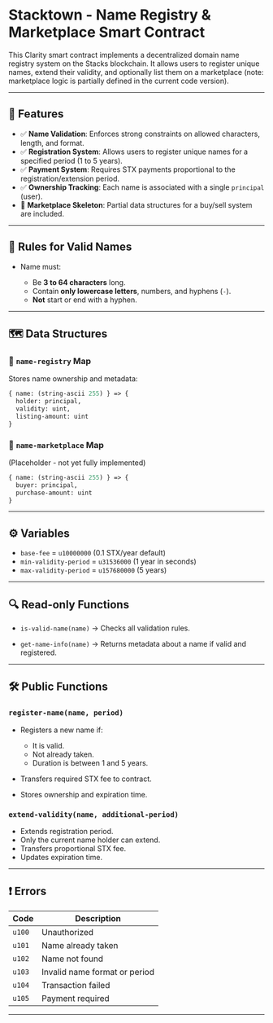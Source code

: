 
# Stacktown - Name Registry & Marketplace Smart Contract

This Clarity smart contract implements a decentralized domain name registry system on the Stacks blockchain. It allows users to register unique names, extend their validity, and optionally list them on a marketplace (note: marketplace logic is partially defined in the current code version).

---

## 🧠 Features

* ✅ **Name Validation**: Enforces strong constraints on allowed characters, length, and format.
* ✅ **Registration System**: Allows users to register unique names for a specified period (1 to 5 years).
* ✅ **Payment System**: Requires STX payments proportional to the registration/extension period.
* ✅ **Ownership Tracking**: Each name is associated with a single `principal` (user).
* 🚧 **Marketplace Skeleton**: Partial data structures for a buy/sell system are included.

---

## 📐 Rules for Valid Names

* Name must:

  * Be **3 to 64 characters** long.
  * Contain **only lowercase letters**, numbers, and hyphens (`-`).
  * **Not** start or end with a hyphen.

---

## 🗺️ Data Structures

### 🔐 `name-registry` Map

Stores name ownership and metadata:

```clojure
{ name: (string-ascii 255) } => {
  holder: principal,
  validity: uint,
  listing-amount: uint
}
```

### 🏪 `name-marketplace` Map

(Placeholder - not yet fully implemented)

```clojure
{ name: (string-ascii 255) } => {
  buyer: principal,
  purchase-amount: uint
}
```

---

## ⚙️ Variables

* `base-fee` = `u10000000` (0.1 STX/year default)
* `min-validity-period` = `u31536000` (1 year in seconds)
* `max-validity-period` = `u157680000` (5 years)

---

## 🔍 Read-only Functions

* `is-valid-name(name)`
  → Checks all validation rules.

* `get-name-info(name)`
  → Returns metadata about a name if valid and registered.

---

## 🛠️ Public Functions

### `register-name(name, period)`

* Registers a new name if:

  * It is valid.
  * Not already taken.
  * Duration is between 1 and 5 years.
* Transfers required STX fee to contract.
* Stores ownership and expiration time.

### `extend-validity(name, additional-period)`

* Extends registration period.
* Only the current name holder can extend.
* Transfers proportional STX fee.
* Updates expiration time.

---

## ❗ Errors

| Code   | Description                   |
| ------ | ----------------------------- |
| `u100` | Unauthorized                  |
| `u101` | Name already taken            |
| `u102` | Name not found                |
| `u103` | Invalid name format or period |
| `u104` | Transaction failed            |
| `u105` | Payment required              |

---
